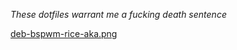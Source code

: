 *These dotfiles warrant me a fucking death sentence*

[deb-bspwm-rice-aka.png](https://postimg.cc/SJzyWqwz)
